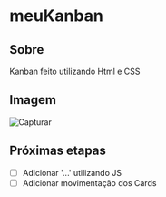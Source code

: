 # meuKanban

## Sobre
Kanban feito utilizando Html e CSS

## Imagem
![Capturar](https://user-images.githubusercontent.com/71149968/228846068-e2f67ebe-fa19-412b-a275-bc34dfe35f5b.PNG)


## Próximas etapas
- [ ] Adicionar '...' utilizando JS
- [ ] Adicionar movimentação dos Cards
